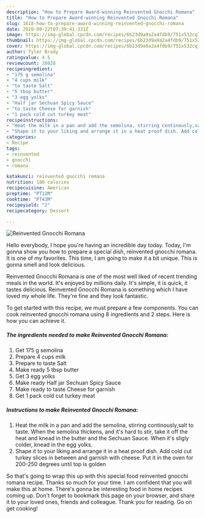 ```yaml
---
description: "How to Prepare Award-winning Reinvented Gnocchi Romana"
title: "How to Prepare Award-winning Reinvented Gnocchi Romana"
slug: 1618-how-to-prepare-award-winning-reinvented-gnocchi-romana
date: 2020-09-22T07:39:41.331Z
image: https://img-global.cpcdn.com/recipes/6b23d9a9a2a4fdb9/751x532cq70/reinvented-gnocchi-romana-recipe-main-photo.jpg
thumbnail: https://img-global.cpcdn.com/recipes/6b23d9a9a2a4fdb9/751x532cq70/reinvented-gnocchi-romana-recipe-main-photo.jpg
cover: https://img-global.cpcdn.com/recipes/6b23d9a9a2a4fdb9/751x532cq70/reinvented-gnocchi-romana-recipe-main-photo.jpg
author: Tyler Brady
ratingvalue: 4.5
reviewcount: 20828
recipeingredient:
- "175 g semolina"
- "4 cups milk"
- "to taste Salt"
- "5 tbsp butter"
- "3 egg yolks"
- "Half jar Sechuan Spicy Sauce"
- "to taste Cheese for garnish"
- "1 pack cold cut turkey meat"
recipeinstructions:
- "Heat the milk in a pan and add the semolina, stirring continously,salt to taste. When the semolina thickens, and it&#39;s hard to stir, take it off the heat and knead in the butter and the Sechuan Sauce. When it&#39;s sligly colder, knead in the egg yolks."
- "Shape it to your liking and arrange it in a heat proof dish. Add cold cut turkey slices in between and garnish with cheese. Put it in the oven for 200-250 degrees until top is golden"
categories:
- Recipe
tags:
- reinvented
- gnocchi
- romana

katakunci: reinvented gnocchi romana 
nutrition: 188 calories
recipecuisine: American
preptime: "PT12M"
cooktime: "PT43M"
recipeyield: "2"
recipecategory: Dessert

---
```



![Reinvented Gnocchi Romana](https://img-global.cpcdn.com/recipes/6b23d9a9a2a4fdb9/751x532cq70/reinvented-gnocchi-romana-recipe-main-photo.jpg)

Hello everybody, I hope you're having an incredible day today. Today, I'm gonna show you how to prepare a special dish, reinvented gnocchi romana. It is one of my favorites. This time, I am going to make it a bit unique. This is gonna smell and look delicious.

Reinvented Gnocchi Romana is one of the most well liked of recent trending meals in the world. It's enjoyed by millions daily. It's simple, it is quick, it tastes delicious. Reinvented Gnocchi Romana is something which I have loved my whole life. They're fine and they look fantastic.




To get started with this recipe, we must prepare a few components. You can cook reinvented gnocchi romana using 8 ingredients and 2 steps. Here is how you can achieve it.

<!--inarticleads1-->

##### The ingredients needed to make Reinvented Gnocchi Romana:

1. Get 175 g semolina
1. Prepare 4 cups milk
1. Prepare to taste Salt
1. Make ready 5 tbsp butter
1. Get 3 egg yolks
1. Make ready Half jar Sechuan Spicy Sauce
1. Make ready to taste Cheese for garnish
1. Get 1 pack cold cut turkey meat




<!--inarticleads2-->

##### Instructions to make Reinvented Gnocchi Romana:

1. Heat the milk in a pan and add the semolina, stirring continously,salt to taste. When the semolina thickens, and it&#39;s hard to stir, take it off the heat and knead in the butter and the Sechuan Sauce. When it&#39;s sligly colder, knead in the egg yolks.
1. Shape it to your liking and arrange it in a heat proof dish. Add cold cut turkey slices in between and garnish with cheese. Put it in the oven for 200-250 degrees until top is golden




So that's going to wrap this up with this special food reinvented gnocchi romana recipe. Thanks so much for your time. I am confident that you will make this at home. There's gonna be interesting food in home recipes coming up. Don't forget to bookmark this page on your browser, and share it to your loved ones, friends and colleague. Thank you for reading. Go on get cooking!
